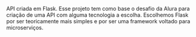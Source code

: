 API criada em Flask. Esse projeto tem como base o desafio da Alura para criação de uma API com alguma tecnologia a escolha. Escolhemos Flask por ser teoricamente mais simples e por ser uma framework voltado para microserviços.

